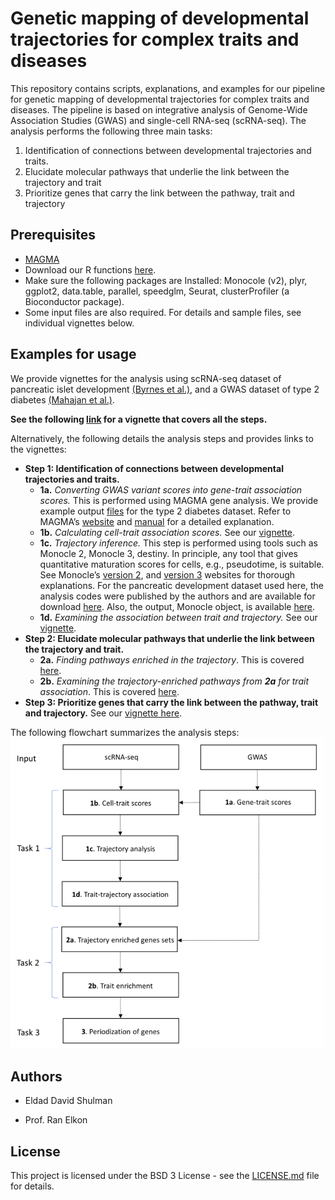 Genetic mapping of developmental trajectories for complex traits and
diseases
================

This repository contains scripts, explanations, and examples for our
pipeline for genetic mapping of developmental trajectories for complex
traits and diseases. The pipeline is based on integrative analysis of
Genome-Wide Association Studies (GWAS) and single-cell RNA-seq
(scRNA-seq). The analysis performs the following three main tasks:

1.  Identification of connections between developmental trajectories and
    traits.
2.  Elucidate molecular pathways that underlie the link between the
    trajectory and trait
3.  Prioritize genes that carry the link between the pathway, trait and
    trajectory

## Prerequisites

-   [MAGMA](https://ctg.cncr.nl/software/magma)
-   Download our R functions
    [here](https://github.com/ElkonLab/scGWAS/blob/master/R/functions_scGWAS.R).
-   Make sure the following packages are Installed: Monocole (v2), plyr,
    ggplot2, data.table, parallel, speedglm, Seurat, clusterProfiler (a
    Bioconductor package).
-   Some input files are also required. For details and sample files,
    see individual vignettes below.

## Examples for usage

We provide vignettes for the analysis using scRNA-seq dataset of
pancreatic islet development [(Byrnes et
al.)](https://doi.org/10.1038/s41467-018-06176-3), and a GWAS dataset of
type 2 diabetes [(Mahajan et
al.)](https://dx.doi.org/10.1038%2Fs41588-018-0084-1).

**See the following
[link](https://github.com/ElkonLab/scGWAS/blob/master/vignettes/all.md)
for a vignette that covers all the steps.**

Alternatively, the following details the analysis steps and provides
links to the vignettes:

-   **Step 1: Identification of connections between developmental
    trajectories and traits.**
    -   **1a.** *Converting GWAS variant scores into gene-trait
        association scores.* This is performed using MAGMA gene
        analysis. We provide example output
        [files](https://github.com/ElkonLab/scGWAS/tree/master/data/magma_outputs)
        for the type 2 diabetes dataset. Refer to MAGMA’s
        [website](https://ctg.cncr.nl/software/magma) and
        [manual](https://ctg.cncr.nl/software/MAGMA/doc/manual_v1.07.pdf)
        for a detailed explanation.
    -   **1b.** *Calculating cell-trait association scores.* See our
        [vignette](https://github.com/ElkonLab/scGWAS/blob/master/vignettes/1b.md).
    -   **1c.** *Trajectory inference.* This step is performed using
        tools such as Monocle 2, Monocle 3, destiny. In principle, any
        tool that gives quantitative maturation scores for cells, e.g.,
        pseudotime, is suitable. See Monocle’s [version
        2](http://cole-trapnell-lab.github.io/monocle-release/docs/),
        and [version 3](https://cole-trapnell-lab.github.io/monocle3/)
        websites for thorough explanations. For the pancreatic
        development dataset used here, the analysis codes were published
        by the authors and are available for download
        [here](https://figshare.com/articles/software/Scripts_for_Analysis/6783569?backTo=/collections/Lineage_dynamics_of_murine_pancreatic_development_at_single-cell_resolution/4158458).
        Also, the output, Monocle object, is available
        [here](https://figshare.com/articles/dataset/Monocle_Objects_-_V2_Dataset/6783554?backTo=/collections/Lineage_dynamics_of_murine_pancreatic_development_at_single-cell_resolution/4158458).
    -   **1d.** *Examining the association between trait and
        trajectory.* See our
        [vignette](https://github.com/ElkonLab/scGWAS/blob/master/vignettes/1d.md).
-   **Step 2: Elucidate molecular pathways that underlie the link
    between the trajectory and trait.**
    -   **2a.** *Finding pathways enriched in the trajectory*. This is
        covered
        [here](https://github.com/ElkonLab/scGWAS/blob/master/vignettes/2a.md).
    -   **2b.** *Examining the trajectory-enriched pathways from **2a**
        for trait association*. This is covered
        [here](https://github.com/ElkonLab/scGWAS/blob/master/vignettes/2b.md).
-   **Step 3: Prioritize genes that carry the link between the pathway,
    trait and trajectory.** See our [vignette
    here](https://github.com/ElkonLab/scGWAS/blob/master/vignettes/3.md).

The following flowchart summarizes the analysis steps:
![](https://github.com/ElkonLab/scGWAS/blob/master/data/pic/flow.PNG)

## Authors

-   Eldad David Shulman

-   Prof. Ran Elkon

## License

This project is licensed under the BSD 3 License - see the
[LICENSE.md](https://github.com/ElkonLab/scGWAS/blob/master/LICENSE.md)
file for details.
